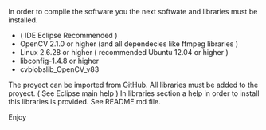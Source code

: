 In order to compile the software you the next softwate and libraries must be installed.

* ( IDE Eclipse Recommended )
* OpenCV 2.1.0 or higher (and all dependecies like ffmpeg libraries )
* Linux 2.6.28 or higher ( recommended Ubuntu 12.04 or higher )
* libconfig-1.4.8 or higher
* cvblobslib_OpenCV_v83

The proyect can be imported from GitHub. All libraries must be added to the proyect. ( See Eclipse main help )
In libraries section a help in order to install this libraries is provided. See README.md file.

Enjoy
